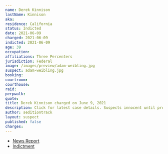 ```yaml
---
name: Derek Kinnison
lastName: Kinnison
aka:
residence: California
status: Indicted
date: 2021-06-09
charged: 2021-06-09
indicted: 2021-06-09
age: 39
occupation:
affiliations: Three Percenters
jurisdiction: Federal
image: /images/preview/adam-weibling.jpg
suspect: adam-weibling.jpg
booking:
courtroom:
courthouse:
raid:
perpwalk:
quote:
title: Derek Kinnison charged on June 9, 2021
description: Click for latest case details. Suspects innocent until proven guilty.
author: seditiontrack
layout: suspect
published: false
charges:
---
```


- [News Report]()
- [Indictment](https://extremism.gwu.edu/sites/g/files/zaxdzs2191/f/Kinnison%20et%20al%20Indictment.pdf)

